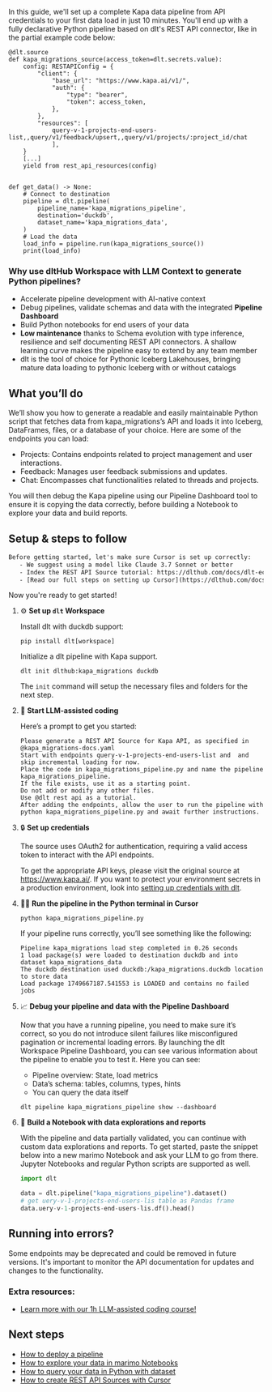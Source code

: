In this guide, we'll set up a complete Kapa data pipeline from API credentials to your first data load in just 10 minutes. You'll end up with a fully declarative Python pipeline based on dlt's REST API connector, like in the partial example code below:

```python-outcome
@dlt.source
def kapa_migrations_source(access_token=dlt.secrets.value):
    config: RESTAPIConfig = {
        "client": {
            "base_url": "https://www.kapa.ai/v1/",
            "auth": {
                "type": "bearer",
                "token": access_token,
            },
        },
        "resources": [
            query-v-1-projects-end-users-list,,query/v1/feedback/upsert,,query/v1/projects/:project_id/chat
            ],
    }
    [...]
    yield from rest_api_resources(config)


def get_data() -> None:
    # Connect to destination
    pipeline = dlt.pipeline(
        pipeline_name='kapa_migrations_pipeline',
        destination='duckdb',
        dataset_name='kapa_migrations_data', 
    )
    # Load the data
    load_info = pipeline.run(kapa_migrations_source())
    print(load_info) 
```

### Why use dltHub Workspace with LLM Context to generate Python pipelines?

- Accelerate pipeline development with AI-native context
- Debug pipelines, validate schemas and data with the integrated **Pipeline Dashboard**
- Build Python notebooks for end users of your data
- **Low maintenance** thanks to Schema evolution with type inference, resilience and self documenting REST API connectors. A shallow learning curve makes the pipeline easy to extend by any team member
- dlt is the tool of choice for Pythonic Iceberg Lakehouses, bringing mature data loading to pythonic Iceberg with or without catalogs

## What you’ll do

We’ll show you how to generate a readable and easily maintainable Python script that fetches data from kapa_migrations’s API and loads it into Iceberg, DataFrames, files, or a database of your choice. Here are some of the endpoints you can load:

- Projects: Contains endpoints related to project management and user interactions.
- Feedback: Manages user feedback submissions and updates.
- Chat: Encompasses chat functionalities related to threads and projects.

You will then debug the Kapa pipeline using our Pipeline Dashboard tool to ensure it is copying the data correctly, before building a Notebook to explore your data and build reports.

## Setup & steps to follow

```default
Before getting started, let's make sure Cursor is set up correctly:
   - We suggest using a model like Claude 3.7 Sonnet or better
   - Index the REST API Source tutorial: https://dlthub.com/docs/dlt-ecosystem/verified-sources/rest_api/ and add it to context as **@dlt rest api**
   - [Read our full steps on setting up Cursor](https://dlthub.com/docs/dlt-ecosystem/llm-tooling/cursor-restapi#23-configuring-cursor-with-documentation)
```

Now you're ready to get started!

1. ⚙️ **Set up `dlt` Workspace**
    
    Install dlt with duckdb support:
    ```shell
    pip install dlt[workspace]
    ```

    Initialize a dlt pipeline with Kapa support.
    ```shell
    dlt init dlthub:kapa_migrations duckdb
    ```

    The `init` command will setup the necessary files and folders for the next step.
    
2. 🤠 **Start LLM-assisted coding**
    
    Here’s a prompt to get you started:
    
    ```prompt
    Please generate a REST API Source for Kapa API, as specified in @kapa_migrations-docs.yaml 
    Start with endpoints query-v-1-projects-end-users-list and  and skip incremental loading for now. 
    Place the code in kapa_migrations_pipeline.py and name the pipeline kapa_migrations_pipeline. 
    If the file exists, use it as a starting point. 
    Do not add or modify any other files. 
    Use @dlt rest api as a tutorial. 
    After adding the endpoints, allow the user to run the pipeline with python kapa_migrations_pipeline.py and await further instructions.
    ```

    
3. 🔒 **Set up credentials** 
    
    The source uses OAuth2 for authentication, requiring a valid access token to interact with the API endpoints.
    
    To get the appropriate API keys, please visit the original source at https://www.kapa.ai/.
    If you want to protect your environment secrets in a production environment, look into [setting up credentials with dlt](https://dlthub.com/docs/walkthroughs/add_credentials).
    
4. 🏃‍♀️ **Run the pipeline in the Python terminal in Cursor**
    
    ```shell
    python kapa_migrations_pipeline.py
    ```
    
    If your pipeline runs correctly, you’ll see something like the following:
    
    ```shell
    Pipeline kapa_migrations load step completed in 0.26 seconds
    1 load package(s) were loaded to destination duckdb and into dataset kapa_migrations_data
    The duckdb destination used duckdb:/kapa_migrations.duckdb location to store data
    Load package 1749667187.541553 is LOADED and contains no failed jobs
    ```
    
5. 📈 **Debug your pipeline and data with the Pipeline Dashboard**

    Now that you have a running pipeline, you need to make sure it’s correct, so you do not introduce silent failures like misconfigured pagination or incremental loading errors. By launching the dlt Workspace Pipeline Dashboard, you can see various information about the pipeline to enable you to test it. Here you can see:
    - Pipeline overview: State, load metrics
    - Data’s schema: tables, columns, types, hints
    - You can query the data itself
    
    ```shell
    dlt pipeline kapa_migrations_pipeline show --dashboard
    ```
    
6. 🐍 **Build a Notebook with data explorations and reports**

    With the pipeline and data partially validated, you can continue with custom data explorations and reports. To get started, paste the snippet below into a new marimo Notebook and ask your LLM to go from there. Jupyter Notebooks and regular Python scripts are supported as well.

    
    ```python
    import dlt

   data = dlt.pipeline("kapa_migrations_pipeline").dataset()
   # get uery-v-1-projects-end-users-lis table as Pandas frame
   data.uery-v-1-projects-end-users-lis.df().head()
    ```

## Running into errors?

Some endpoints may be deprecated and could be removed in future versions. It's important to monitor the API documentation for updates and changes to the functionality.

### Extra resources:

- [Learn more with our 1h LLM-assisted coding course!](https://www.youtube.com/watch?v=GGid70rnJuM)

## Next steps

- [How to deploy a pipeline](https://dlthub.com/docs/walkthroughs/deploy-a-pipeline)
- [How to explore your data in marimo Notebooks](https://dlthub.com/docs/general-usage/dataset-access/marimo)
- [How to query your data in Python with dataset](https://dlthub.com/docs/general-usage/dataset-access/dataset)
- [How to create REST API Sources with Cursor](https://dlthub.com/docs/dlt-ecosystem/llm-tooling/cursor-restapi)